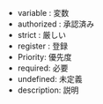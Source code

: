 - variable : 変数
- authorized : 承認済み
- strict : 厳しい
- register : 登録
- Priority: 優先度
- required: 必要
- undefined: 未定義
- description: 説明
